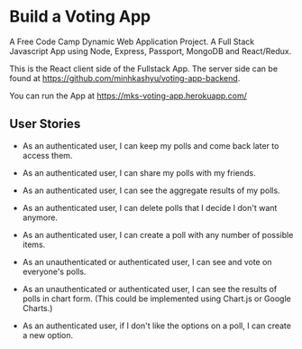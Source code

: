 # Build a Voting App

A Free Code Camp Dynamic Web Application Project. A Full Stack Javascript App using Node, Express, Passport, MongoDB and React/Redux.

This is the React client side of the Fullstack App. The server side can be found at https://github.com/minhkashyu/voting-app-backend.

You can run the App at https://mks-voting-app.herokuapp.com/

## User Stories

* As an authenticated user, I can keep my polls and come back later to access them.

* As an authenticated user, I can share my polls with my friends.

* As an authenticated user, I can see the aggregate results of my polls.

* As an authenticated user, I can delete polls that I decide I don't want anymore.

* As an authenticated user, I can create a poll with any number of possible items.

* As an unauthenticated or authenticated user, I can see and vote on everyone's polls.

* As an unauthenticated or authenticated user, I can see the results of polls in chart form. (This could be implemented using Chart.js or Google Charts.)

* As an authenticated user, if I don't like the options on a poll, I can create a new option.
